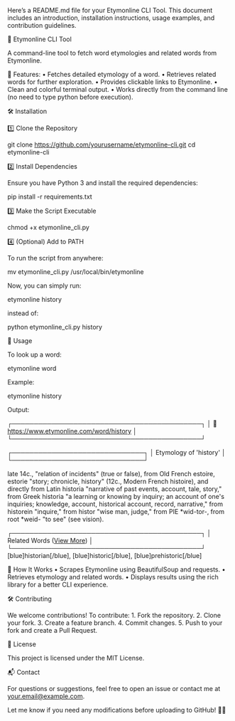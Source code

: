 Here’s a README.md file for your Etymonline CLI Tool. This document includes an introduction, installation instructions, usage examples, and contribution guidelines.

📜 Etymonline CLI Tool

A command-line tool to fetch word etymologies and related words from Etymonline.

🚀 Features:
	•	Fetches detailed etymology of a word.
	•	Retrieves related words for further exploration.
	•	Provides clickable links to Etymonline.
	•	Clean and colorful terminal output.
	•	Works directly from the command line (no need to type python before execution).

🛠 Installation

1️⃣ Clone the Repository

git clone https://github.com/yourusername/etymonline-cli.git
cd etymonline-cli

2️⃣ Install Dependencies

Ensure you have Python 3 and install the required dependencies:

pip install -r requirements.txt

3️⃣ Make the Script Executable

chmod +x etymonline_cli.py

4️⃣ (Optional) Add to PATH

To run the script from anywhere:

mv etymonline_cli.py /usr/local/bin/etymonline

Now, you can simply run:

etymonline history

instead of:

python etymonline_cli.py history

🚀 Usage

To look up a word:

etymonline word

Example:

etymonline history

Output:

┌───────────────────────────────────────────┐
│  🔗 https://www.etymonline.com/word/history │
└───────────────────────────────────────────┘

┌──────────────────────────────┐
│  Etymology of 'history'      │
└──────────────────────────────┘

late 14c., "relation of incidents" (true or false), from Old French estoire, 
estorie "story; chronicle, history" (12c., Modern French histoire), and directly 
from Latin historia "narrative of past events, account, tale, story," from Greek 
historia "a learning or knowing by inquiry; an account of one's inquiries; 
knowledge, account, historical account, record, narrative," from historein "inquire," 
from histor "wise man, judge," from PIE *wid-tor-, from root *weid- "to see" (see vision).

┌───────────────────────────────────────────┐
│  Related Words ([View More](https://www.etymonline.com/word/history/related)) │
└───────────────────────────────────────────┘
[blue]historian[/blue], [blue]historic[/blue], [blue]prehistoric[/blue]

🔧 How It Works
	•	Scrapes Etymonline using BeautifulSoup and requests.
	•	Retrieves etymology and related words.
	•	Displays results using the rich library for a better CLI experience.

🛠 Contributing

We welcome contributions! To contribute:
	1.	Fork the repository.
	2.	Clone your fork.
	3.	Create a feature branch.
	4.	Commit changes.
	5.	Push to your fork and create a Pull Request.

📜 License

This project is licensed under the MIT License.

📬 Contact

For questions or suggestions, feel free to open an issue or contact me at your.email@example.com.

Let me know if you need any modifications before uploading to GitHub! 🚀🔥